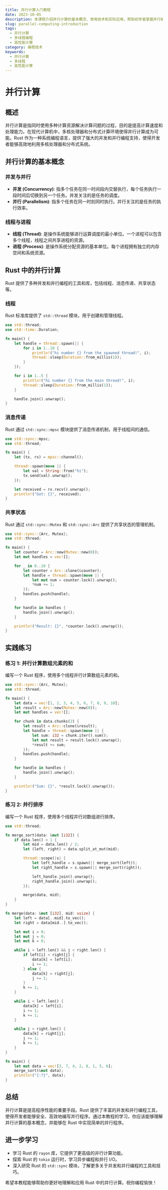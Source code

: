```yaml
---
title: 并行计算入门教程
date: 2023-10-05
description: 本课程介绍并行计算的基本概念、常用技术和实际应用，帮助初学者掌握并行编程的核心技能。
slug: parallel-computing-introduction
tags:
  - 并行计算
  - 多线程编程
  - 高性能计算
category: 编程技术
keywords:
  - 并行计算
  - 多线程
  - 高性能计算
---
```


# 并行计算

## 概述

并行计算是指同时使用多种计算资源解决计算问题的过程，目的是提高计算速度和处理能力。在现代计算机中，多核处理器和分布式计算环境使得并行计算成为可能。Rust 作为一种系统编程语言，提供了强大的并发和并行编程支持，使得开发者能够高效地利用多核处理器和分布式系统。

## 并行计算的基本概念

### 并发与并行

- **并发 (Concurrency)**: 指多个任务在同一时间段内交替执行，每个任务执行一段时间后切换到另一个任务。并发关注的是任务的调度。
- **并行 (Parallelism)**: 指多个任务在同一时刻同时执行。并行关注的是任务的执行效率。

### 线程与进程

- **线程 (Thread)**: 是操作系统能够进行运算调度的最小单位。一个进程可以包含多个线程，线程之间共享进程的资源。
- **进程 (Process)**: 是操作系统分配资源的基本单位。每个进程拥有独立的内存空间和系统资源。

## Rust 中的并行计算

Rust 提供了多种并发和并行编程的工具和库，包括线程、消息传递、共享状态等。

### 线程

Rust 标准库提供了 `std::thread` 模块，用于创建和管理线程。

```rust
use std::thread;
use std::time::Duration;

fn main() {
    let handle = thread::spawn(|| {
        for i in 1..10 {
            println!("hi number {} from the spawned thread!", i);
            thread::sleep(Duration::from_millis(1));
        }
    });

    for i in 1..5 {
        println!("hi number {} from the main thread!", i);
        thread::sleep(Duration::from_millis(1));
    }

    handle.join().unwrap();
}
```

### 消息传递

Rust 通过 `std::sync::mpsc` 模块提供了消息传递机制，用于线程间的通信。

```rust
use std::sync::mpsc;
use std::thread;

fn main() {
    let (tx, rx) = mpsc::channel();

    thread::spawn(move || {
        let val = String::from("hi");
        tx.send(val).unwrap();
    });

    let received = rx.recv().unwrap();
    println!("Got: {}", received);
}
```

### 共享状态

Rust 通过 `std::sync::Mutex` 和 `std::sync::Arc` 提供了共享状态的管理机制。

```rust
use std::sync::{Arc, Mutex};
use std::thread;

fn main() {
    let counter = Arc::new(Mutex::new(0));
    let mut handles = vec![];

    for _ in 0..10 {
        let counter = Arc::clone(&counter);
        let handle = thread::spawn(move || {
            let mut num = counter.lock().unwrap();
            *num += 1;
        });
        handles.push(handle);
    }

    for handle in handles {
        handle.join().unwrap();
    }

    println!("Result: {}", *counter.lock().unwrap());
}
```

## 实践练习

### 练习 1: 并行计算数组元素的和

编写一个 Rust 程序，使用多个线程并行计算数组元素的和。

```rust
use std::sync::{Arc, Mutex};
use std::thread;

fn main() {
    let data = vec![1, 2, 3, 4, 5, 6, 7, 8, 9, 10];
    let result = Arc::new(Mutex::new(0));
    let mut handles = vec![];

    for chunk in data.chunks(2) {
        let result = Arc::clone(&result);
        let handle = thread::spawn(move || {
            let sum: i32 = chunk.iter().sum();
            let mut result = result.lock().unwrap();
            *result += sum;
        });
        handles.push(handle);
    }

    for handle in handles {
        handle.join().unwrap();
    }

    println!("Sum: {}", *result.lock().unwrap());
}
```

### 练习 2: 并行排序

编写一个 Rust 程序，使用多个线程并行对数组进行排序。

```rust
use std::thread;

fn merge_sort(data: &mut [i32]) {
    if data.len() > 1 {
        let mid = data.len() / 2;
        let (left, right) = data.split_at_mut(mid);

        thread::scope(|s| {
            let left_handle = s.spawn(|| merge_sort(left));
            let right_handle = s.spawn(|| merge_sort(right));

            left_handle.join().unwrap();
            right_handle.join().unwrap();
        });

        merge(data, mid);
    }
}

fn merge(data: &mut [i32], mid: usize) {
    let left = data[..mid].to_vec();
    let right = data[mid..].to_vec();

    let mut i = 0;
    let mut j = 0;
    let mut k = 0;

    while i < left.len() && j < right.len() {
        if left[i] < right[j] {
            data[k] = left[i];
            i += 1;
        } else {
            data[k] = right[j];
            j += 1;
        }
        k += 1;
    }

    while i < left.len() {
        data[k] = left[i];
        i += 1;
        k += 1;
    }

    while j < right.len() {
        data[k] = right[j];
        j += 1;
        k += 1;
    }
}

fn main() {
    let mut data = vec![3, 7, 4, 2, 8, 1, 5, 6];
    merge_sort(&mut data);
    println!("{:?}", data);
}
```

## 总结

并行计算是提高程序性能的重要手段。Rust 提供了丰富的并发和并行编程工具，使得开发者能够安全、高效地编写并行程序。通过本教程的学习，你应该能够理解并行计算的基本概念，并能够在 Rust 中实现简单的并行程序。

## 进一步学习

- 学习 Rust 的 `rayon` 库，它提供了更高级的并行计算功能。
- 探索 Rust 的 `tokio` 运行时，学习异步编程和并行 I/O。
- 深入研究 Rust 的 `std::sync` 模块，了解更多关于并发和并行编程的工具和技巧。

希望本教程能够帮助你更好地理解和应用 Rust 中的并行计算。祝你编程愉快！